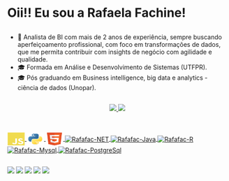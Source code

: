 <h1> Oii!! Eu sou a Rafaela Fachine! </h1>

##

- 🌱 Analista de BI com mais de 2 anos de experiência, sempre buscando aperfeiçoamento profissional, com foco em transformações de dados, que me permita contribuir com insights de negócio com agilidade e qualidade. 
- 🎓 Formada em Análise e Desenvolvimento de Sistemas (UTFPR).
- 🎓 Pós graduando em Business intelligence, big data e analytics - ciência de dados (Unopar).


##

<div align="center">
  <a href="https://github.com/rafaelafachine">
  <img height="180em" src="https://github-readme-stats.vercel.app/api?username=rafaelafachine&show_icons=true&theme=dark&include_all_commits=true&count_private=true"/>
  <img height="180em" src="https://github-readme-stats.vercel.app/api/top-langs/?username=rafaelafachine&layout=compact&langs_count=7&theme=dark"/>
</div>

  ##
  
<div style="display: inline_block"><br>
  <img align="center" alt="Rafafac-Js" height="30" width="40" src="https://raw.githubusercontent.com/devicons/devicon/master/icons/javascript/javascript-plain.svg">
  <img align="center" alt="Rafafac-Python" height="30" width="40" src="https://raw.githubusercontent.com/devicons/devicon/master/icons/python/python-original.svg">
  <img align="center" alt="Rafafac-HTML" height="30" width="40" src="https://raw.githubusercontent.com/devicons/devicon/master/icons/html5/html5-original.svg">
  <img align="center" alt="Rafafac-NET" height="30" width="40" src="https://img.shields.io/badge/.NET-5C2D91?style=for-the-badge&logo=.net&logoColor=white">
  <img align="center" alt="Rafafac-Java" height="30" width="40" src="https://img.shields.io/badge/Java-ED8B00?style=for-the-badge&logo=java&logoColor=white">
  <img align="center" alt="Rafafac-R" height="30" width="40" src="https://img.shields.io/badge/R-276DC3?style=for-the-badge&logo=r&logoColor=white">
  <img align="center" alt="Rafafac-Mysql" height="30" width="40" src="https://img.shields.io/badge/MySQL-00000F?style=for-the-badge&logo=mysql&logoColor=white">	
  <img align="center" alt="Rafafac-PostgreSql" height="30" width="40" src="https://img.shields.io/badge/PostgreSQL-316192?style=for-the-badge&logo=postgresql&logoColor=white">
  
</div>
  
  ##
  
  <div> 
   <a href="https://www.facebook.com/rafaela.fachine.3" target="_blank"><img src="https://img.shields.io/badge/Facebook-1877F2?style=for-the-badge&logo=facebook&logoColor=white" target="_blank"></a>
  <a href="https://www.instagram.com/rafaela_fachine" target="_blank"><img src="https://img.shields.io/badge/-Instagram-%23E4405F?style=for-the-badge&logo=instagram&logoColor=white" target="_blank"></a>
 	<a href="https://discord.gg/f3wKdUDt" target="_blank"><img src="https://img.shields.io/badge/Discord-7289DA?style=for-the-badge&logo=discord&logoColor=white" target="_blank"></a> 
  <a href = "mailto:contatorafaelafac16@gmail.com"><img src="https://img.shields.io/badge/-Gmail-%23333?style=for-the-badge&logo=gmail&logoColor=white" target="_blank"></a>
  <a href="https://www.linkedin.com/in/rafaelafachine/" target="_blank"><img src="https://img.shields.io/badge/-LinkedIn-%230077B5?style=for-the-badge&logo=linkedin&logoColor=white" target="_blank"></a> 
 

 
</div>
